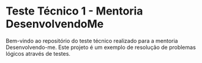 # Teste Técnico 1 - Mentoria DesenvolvendoMe

Bem-vindo ao repositório do teste técnico realizado para a mentoria Desenvolvendo-me. Este projeto é um exemplo de resolução de problemas lógicos através de testes.